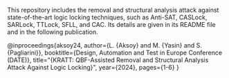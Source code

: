 This repository includes the removal and structural analysis attack against state-of-the-art logic locking techniques, such as Anti-SAT, CASLock, SARLock, TTLock, SFLL, and CAC. Its details are given in its README file and in the following publication.

@inproceedings{aksoy24,
	author={L. {Aksoy} and M. {Yasin} and S. {Pagliarini}},
	booktitle={Design, Automation and Test in Europe Conference (DATE)}, 
	title="{KRATT: QBF-Assisted Removal and Structural Analysis Attack Against Logic Locking}", 
	year={2024},
	pages={1-6}
}
